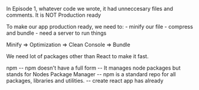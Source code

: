 In Episode 1, whatever code we wrote, it had unneccesary files and comments. It is NOT Production ready

To make our app production ready, we need to:
    - minify our file 
    - compress and bundle
    - need a server to run things 

Minify => Optimization => Clean Console => Bundle

We need lot of packages other than React to make it fast.

npm
-- npm doesn't have a full form
-- It manages node packages but stands for Nodes Package Manager
-- npm is a standard repo for all packages, libraries and utilities.
-- create react app has already 

